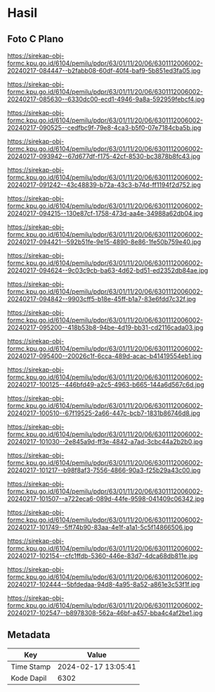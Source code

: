 # Hasil

## Foto C Plano

https://sirekap-obj-formc.kpu.go.id/6104/pemilu/pdpr/63/01/11/20/06/6301112006002-20240217-084447--b2fabb08-60df-40f4-baf9-5b851ed3fa05.jpg

https://sirekap-obj-formc.kpu.go.id/6104/pemilu/pdpr/63/01/11/20/06/6301112006002-20240217-085630--6330dc00-ecd1-4946-9a8a-592959febcf4.jpg

https://sirekap-obj-formc.kpu.go.id/6104/pemilu/pdpr/63/01/11/20/06/6301112006002-20240217-090525--cedfbc9f-79e8-4ca3-b5f0-07e7184cba5b.jpg

https://sirekap-obj-formc.kpu.go.id/6104/pemilu/pdpr/63/01/11/20/06/6301112006002-20240217-093942--67d677df-f175-42cf-8530-bc3878b8fc43.jpg

https://sirekap-obj-formc.kpu.go.id/6104/pemilu/pdpr/63/01/11/20/06/6301112006002-20240217-091242--43c48839-b72a-43c3-b74d-ff1194f2d752.jpg

https://sirekap-obj-formc.kpu.go.id/6104/pemilu/pdpr/63/01/11/20/06/6301112006002-20240217-094215--130e87cf-1758-473d-aa4e-34988a62db04.jpg

https://sirekap-obj-formc.kpu.go.id/6104/pemilu/pdpr/63/01/11/20/06/6301112006002-20240217-094421--592b51fe-9e15-4890-8e86-1fe50b759e40.jpg

https://sirekap-obj-formc.kpu.go.id/6104/pemilu/pdpr/63/01/11/20/06/6301112006002-20240217-094624--9c03c9cb-ba63-4d62-bd51-ed2352db84ae.jpg

https://sirekap-obj-formc.kpu.go.id/6104/pemilu/pdpr/63/01/11/20/06/6301112006002-20240217-094842--9903cff5-b18e-45ff-b1a7-83e6fdd7c32f.jpg

https://sirekap-obj-formc.kpu.go.id/6104/pemilu/pdpr/63/01/11/20/06/6301112006002-20240217-095200--418b53b8-94be-4d19-bb31-cd2116cada03.jpg

https://sirekap-obj-formc.kpu.go.id/6104/pemilu/pdpr/63/01/11/20/06/6301112006002-20240217-095400--20026c1f-6cca-489d-acac-b41419554eb1.jpg

https://sirekap-obj-formc.kpu.go.id/6104/pemilu/pdpr/63/01/11/20/06/6301112006002-20240217-100125--446bfd49-a2c5-4963-b665-144a6d567c6d.jpg

https://sirekap-obj-formc.kpu.go.id/6104/pemilu/pdpr/63/01/11/20/06/6301112006002-20240217-100510--67f19525-2a66-447c-bcb7-1831b86746d8.jpg

https://sirekap-obj-formc.kpu.go.id/6104/pemilu/pdpr/63/01/11/20/06/6301112006002-20240217-101030--2e845a9d-ff3e-4842-a7ad-3cbc44a2b2b0.jpg

https://sirekap-obj-formc.kpu.go.id/6104/pemilu/pdpr/63/01/11/20/06/6301112006002-20240217-101217--b98f8af3-7556-4866-90a3-f25b29a43c00.jpg

https://sirekap-obj-formc.kpu.go.id/6104/pemilu/pdpr/63/01/11/20/06/6301112006002-20240217-101507--a722eca6-089d-44fe-9598-041409c06342.jpg

https://sirekap-obj-formc.kpu.go.id/6104/pemilu/pdpr/63/01/11/20/06/6301112006002-20240217-101749--5ff74b90-83aa-4e1f-a1a1-5c5f14866506.jpg

https://sirekap-obj-formc.kpu.go.id/6104/pemilu/pdpr/63/01/11/20/06/6301112006002-20240217-102154--cfc1ffdb-5360-446e-83d7-4dca68db811e.jpg

https://sirekap-obj-formc.kpu.go.id/6104/pemilu/pdpr/63/01/11/20/06/6301112006002-20240217-102444--5bfdedaa-94d8-4a95-8a52-a861e3c53f1f.jpg

https://sirekap-obj-formc.kpu.go.id/6104/pemilu/pdpr/63/01/11/20/06/6301112006002-20240217-102547--b8978308-562a-46bf-a457-bba4c4af2be1.jpg


## Metadata

| Key        | Value               |
| ---------- | ------------------- |
| Time Stamp | 2024-02-17 13:05:41 |
| Kode Dapil | 6302                |



